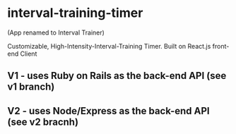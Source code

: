 # interval-training-timer

(App renamed to Interval Trainer)

Customizable, High-Intensity-Interval-Training Timer. Built on React.js front-end Client


## V1 - uses Ruby on Rails as the back-end API (see v1 branch)

## V2 - uses Node/Express as the back-end API (see v2 bracnh)

